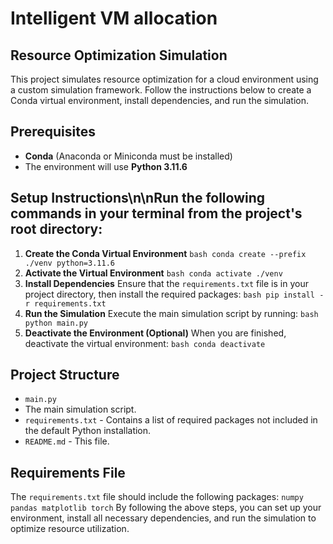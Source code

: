 # Intelligent VM allocation



## Resource Optimization Simulation

This project simulates resource optimization for a cloud environment using a custom simulation framework. Follow the instructions below to create a Conda virtual environment, install dependencies, and run the simulation.

## Prerequisites
   - **Conda** (Anaconda or Miniconda must be installed)
   - The environment will use **Python 3.11.6**

## Setup Instructions\n\nRun the following commands in your terminal from the project's root directory:
1. **Create the Conda Virtual Environment**
    ```bash conda create --prefix ./venv python=3.11.6```
2. **Activate the Virtual Environment**
    ```bash conda activate ./venv```
3. **Install Dependencies**
    Ensure that the `requirements.txt` file is in your project directory, then install the required packages:
        ```bash pip install -r requirements.txt```
4. **Run the Simulation**
    Execute the main simulation script by running:
      ```bash python main.py```
5. **Deactivate the Environment (Optional)**
    When you are finished, deactivate the virtual environment:
      ```bash conda deactivate```


## Project Structure
   - `main.py` 
   - The main simulation script.
   - `requirements.txt` - Contains a list of required packages not included in the default Python installation.
- `README.md` - This file.
## Requirements File
The `requirements.txt` file should include the following packages:
```numpy pandas matplotlib torch```
By following the above steps, you can set up your environment, install all necessary dependencies, and run the simulation to optimize resource utilization.
